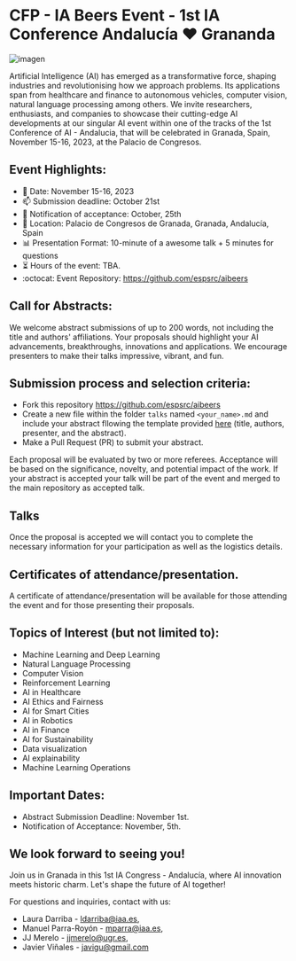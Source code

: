 # CFP - IA Beers Event - 1st IA Conference Andalucía :heart: Grananda

![imagen](https://github.com/espsrc/iabeers/assets/7033451/bcbdb351-47f4-47e2-998f-e376c140e954)


Artificial Intelligence (AI) has emerged as a transformative force, shaping industries and revolutionising how we approach problems. Its applications span from healthcare and finance to autonomous vehicles, computer vision, natural language processing among others. We invite researchers, enthusiasts,  and companies to showcase their cutting-edge AI developments at our singular AI event within one of the tracks of the 1st Conference of AI - Andalucia, that will be celebrated in Granada, Spain, November 15-16, 2023, at the Palacio de Congresos.

## Event Highlights:
- :calendar: Date: November 15-16, 2023
- :mailbox: Submission deadline:  October 21st
- :high_brightness: Notification of acceptance: October, 25th
- :pushpin: Location: Palacio de Congresos de Granada, Granada, Andalucía, Spain
- :bar_chart: Presentation Format: 10-minute of a awesome talk + 5 minutes for questions
- :hourglass_flowing_sand: Hours of the event: TBA.
- :octocat: Event Repository: https://github.com/espsrc/aibeers

## Call for Abstracts: 

We welcome abstract submissions of up to 200 words, not including the title and authors' affiliations. Your proposals should highlight your AI advancements, breakthroughs, innovations and applications. We encourage presenters to make their talks impressive, vibrant, and fun. 

## Submission process and selection criteria:

- Fork this repository https://github.com/espsrc/aibeers
- Create a new file within the folder `talks` named `<your_name>.md` and include your abstract fllowing the template provided [here](talks/README.md) (title, authors, presenter, and the abstract).
- Make a Pull Request (PR) to submit your abstract.

Each proposal will be evaluated by two or more referees. Acceptance will be based on the significance, novelty, and potential impact of the work. If your abstract is accepted your talk will be part of the event and merged to the main repository as accepted talk.

## Talks
Once the proposal is accepted we will contact you to complete the necessary information for your participation as well as the logistics details.

##  Certificates of attendance/presentation.
A certificate of attendance/presentation will be available for those attending the event and for those presenting their proposals.


## Topics of Interest (but not limited to):

- Machine Learning and Deep Learning
- Natural Language Processing
- Computer Vision
- Reinforcement Learning
- AI in Healthcare
- AI Ethics and Fairness
- AI for Smart Cities
- AI in Robotics
- AI in Finance
- AI for Sustainability
- Data visualization
- AI explainability
- Machine Learning Operations


## Important Dates:

- Abstract Submission Deadline: November 1st.
- Notification of Acceptance: November, 5th.

##  We look forward to seeing you!

Join us in Granada in this 1st IA Congress - Andalucía, where AI innovation meets historic charm. Let's shape the future of AI together!

For questions and inquiries, contact with us:
- Laura Darriba - ldarriba@iaa.es,
- Manuel Parra-Royón - mparra@iaa.es,
- JJ Merelo - jjmerelo@ugr.es,
- Javier Viñales - javigu@gmail.com 
